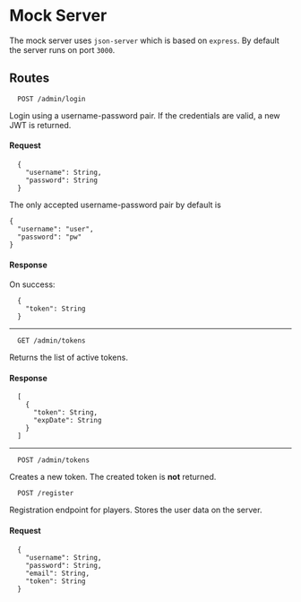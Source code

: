 # Mock Server

The mock server uses `json-server` which is based on `express`. By default the server runs on port `3000`.

## Routes

~~~~
  POST /admin/login
~~~~

Login using a username-password pair. If the credentials are valid, a new JWT is returned.

#### Request
~~~~
  {
    "username": String,
    "password": String
  }
~~~~

The only accepted username-password pair by default is

~~~~
{
  "username": "user",
  "password": "pw"
}
~~~~

#### Response

On success:

~~~~
  {
    "token": String
  }
~~~~

****

~~~~
  GET /admin/tokens
~~~~

Returns the list of active tokens.

#### Response

~~~~
  [
    {
      "token": String,
      "expDate": String
    }
  ]
~~~~

****

~~~~
  POST /admin/tokens
~~~~

Creates a new token. The created token is **not** returned. 

~~~~
  POST /register
~~~~

Registration endpoint for players. Stores the user data on the server.

#### Request
~~~~
  {
    "username": String,
    "password": String,
    "email": String,
    "token": String
  }
~~~~